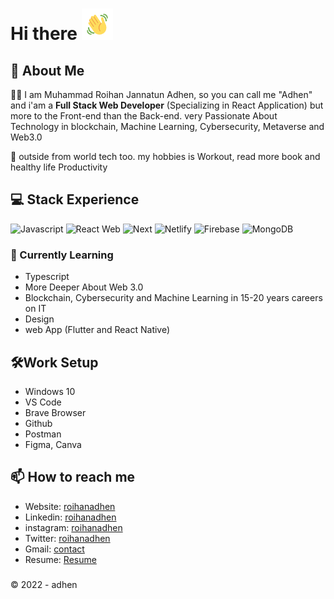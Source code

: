 # Hi there <img src="https://raw.githubusercontent.com/AdhenxYz/AdhenxYz/main/wave.gif" alt="waves" style="width:50px; height:50px" />

## 🚀 About Me

👨‍💻 I am Muhammad Roihan Jannatun Adhen, so you can call me "Adhen" and i'am a **Full Stack Web Developer** (Specializing in React Application) but more to the Front-end than the Back-end. very Passionate About Technology in blockchain, Machine Learning, Cybersecurity, Metaverse and Web3.0

📍 outside from world tech too. my hobbies is Workout, read more book and healthy life Productivity

## 💻 Stack Experience
![Javascript](https://img.shields.io/badge/JavaScript-yellow?style=for-the-badge&logo=javascript)
![React Web](https://img.shields.io/badge/React-blue?style=for-the-badge&logo=react)
![Next](https://img.shields.io/badge/NextJS-black?style=for-the-badge&logo=nextdotjs)
![Netlify](https://img.shields.io/badge/Netlify-green?style=for-the-badge&logo=netlify)
![Firebase](https://img.shields.io/badge/Firebase-yellow?style=for-the-badge&logo=firebase)
![MongoDB](https://img.shields.io/badge/MongoDB-success?style=for-the-badge&logo=mongodb)


### 📌 Currently Learning
- Typescript
- More Deeper About Web 3.0
- Blockchain, Cybersecurity and Machine Learning in 15-20 years careers on IT
- Design 
- web App (Flutter and React Native)

## 🛠️Work Setup 
* Windows 10
* VS Code
* Brave Browser
* Github 
* Postman
* Figma, Canva 

## 📫 How to reach me
- Website: [roihanadhen](https://roihanadhen.xyz)
- Linkedin: [roihanadhen](https://www.linkedin.com/in/roihanadhen/)
- instagram: [roihanadhen](https://www.instagram.com/roihanadhen/)
- Twitter: [roihanadhen](https://twitter.com/MRoihanJ_Adhen)
- Gmail: [contact](mailto:mroihanadhen@gmail.com)
- Resume: [Resume](https://drive.google.com/drive/folders/1xUtRko0hoT7J3fXV8TZX73mU_0mdJkEi?usp=sharing)

###
©️ 2022 - adhen
